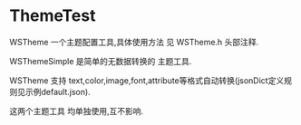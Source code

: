 # ThemeTest

WSTheme 一个主题配置工具,具体使用方法 见 WSTheme.h 头部注释.

WSThemeSimple 是简单的无数据转换的 主题工具.

WSTheme 支持 text,color,image,font,attribute等格式自动转换(jsonDict定义规则见示例default.json).


这两个主题工具 均单独使用,互不影响.
